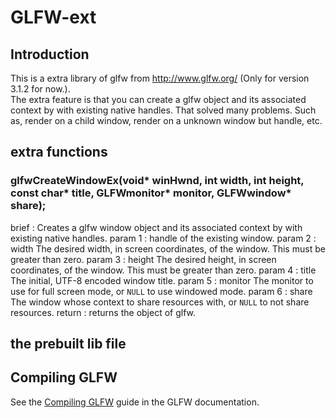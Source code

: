 # GLFW-ext

## Introduction

This is a extra library of glfw from http://www.glfw.org/ 
(Only for version 3.1.2 for now.).</br>
The extra feature is that you can create a glfw object and its associated context
 by with existing native handles. 
That solved many problems. Such as, render on a child window, render on a unknown
window but handle, etc.

## extra functions

### glfwCreateWindowEx(void* winHwnd, int width, int height, const char* title, GLFWmonitor* monitor, GLFWwindow* share);
brief : Creates a glfw window object and its associated context by with existing native handles.
param 1 : handle of the existing window.
param 2 : width The desired width, in screen coordinates, of the window. This must be greater than zero.
param 3 : height The desired height, in screen coordinates, of the window. This must be greater than zero.
param 4 : title The initial, UTF-8 encoded window title.
param 5 : monitor The monitor to use for full screen mode, or `NULL` to use windowed mode.
param 6 : share The window whose context to share resources with, or `NULL` to not share resources.
return : returns the object of glfw.

## the prebuilt lib file


## Compiling GLFW

See the [Compiling GLFW](http://www.glfw.org/docs/latest/compile.html) guide in
the GLFW documentation.
